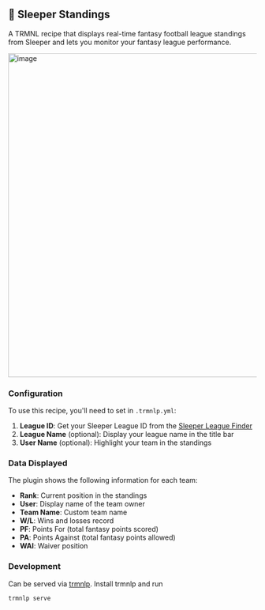 ## 🏈 Sleeper Standings

A TRMNL recipe that displays real-time fantasy football league standings from Sleeper and lets you monitor your fantasy league performance.

<img width="976" height="656" alt="image" src="https://github.com/user-attachments/assets/aa65b249-43b6-400c-abb7-d6ee0e25ec1f" />

### Configuration

To use this recipe, you'll need to set in `.trmnlp.yml`:

1. **League ID**: Get your Sleeper League ID from the [Sleeper League Finder](https://sleeper-league-finder.divine-wood-7de9.workers.dev/)
2. **League Name** (optional): Display your league name in the title bar
3. **User Name** (optional): Highlight your team in the standings

### Data Displayed

The plugin shows the following information for each team:
- **Rank**: Current position in the standings
- **User**: Display name of the team owner
- **Team Name**: Custom team name
- **W/L**: Wins and losses record
- **PF**: Points For (total fantasy points scored)
- **PA**: Points Against (total fantasy points allowed)
- **WAI**: Waiver position

### Development
Can be served via [trmnlp](https://github.com/usetrmnl/trmnlp). Install trmnlp and run
```
trmnlp serve
```
